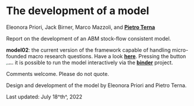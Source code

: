 # The development of a model

Eleonora Priori, Jack Birner, Marco Mazzoli, and [**Pietro Terna**](mailto:pietro.terna@unito.it)

Report on the development of an ABM stock-flow consistent model.

**model02**: the current version of the framework capable of handling micro-founded macro research questions. Have a look [**here**](https://nbviewer.org/github/terna/ejmmp/blob/main/model02/model02.ipynb). Pressing the button <img src="https://raw.githubusercontent.com/terna/ejmmp/main/myBinder.png" alt="myBinder" style="zoom:25%;" /> it is possible to run the model interactively via the [**binder**](https://mybinder.org) project.

Comments welcome. Please do not quote.

Design and development of the model by Eleonora Priori and Pietro Terna.

Last updated: July 18^th^, 2022